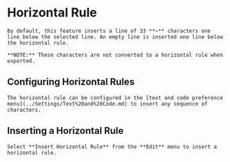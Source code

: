
# Horizontal Rule


	By default, this feature inserts a line of 33 **~** characters one line below the selected line. An empty line is inserted one line below the horizontal rule.
	
	**NOTE:** These characters are not converted to a horizontal rule when exported.

 ## Configuring Horizontal Rules

	The horizontal rule can be configured in the [text and code preference menu](../Settings/Text%20and%20Code.md) to insert any sequence of characters.

 ## Inserting a Horizontal Rule

	Select **Insert Horizontal Rule** from the **Edit** menu to insert a horizontal rule.